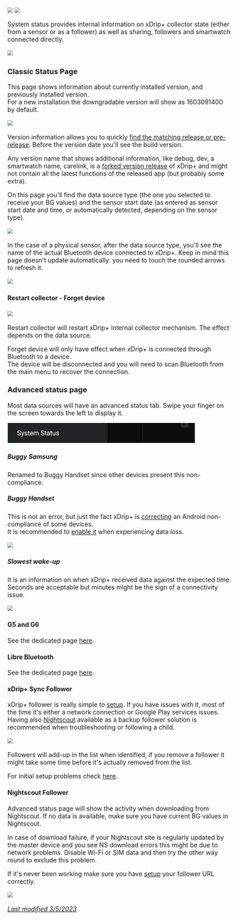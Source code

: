 <img src="../../images/hamburger_menu.png" style="zoom:75%;" />  
<img src="../../images/M-SS.png" style="zoom:75%;" />  

System status provides internal information on xDrip+ collector state (either from a sensor or as a follower) as well as sharing, followers and smartwatch connected directly.

<img src="../images/M-SS-VerNew.png" style="zoom:75%;" />

### Classic Status Page

This page shows information about currently installed version, and previously installed version.  
For a new installation the downgradable version will show as 1603091400 by default.

<img src="../../images/M-SS-Ver.png" style="zoom:75%;" />

Version information allows you to quickly [find the matching release or pre-release](https://github.com/NightscoutFoundation/xDrip/releases). Before the version date you'll see the build version.

Any version name that shows additional information, like debug, dev, a smartwatch name, carelink, is a [forked version release](../../install/download/#forked-versions) of xDrip+ and might not contain all the latest functions of the released app (but probably some extra).

On this page you'll find the data source type (the one you selected to receive your BG values) and the sensor start date (as entered as sensor start date and time, or automatically detected, depending on the sensor type).

<img src="../images/M-SS-CS1.png" style="zoom:75%;" />

In the case of a physical sensor, after the data source type, you'll see the name of the actual Bluetooth device connected to xDrip+. Keep in mind this page doesn't update automatically: you need to touch the rounded arrows to refresh it.

<img src="../images/M-SS-CS2.png" style="zoom:75%;" />

#### Restart collector - Forget device

<img src="../images/M-SS-CSRCFD.png" style="zoom:75%;" />

Restart collector will restart xDrip+ internal collector mechanism. The effect depends on the data source.

Forget device will only have effect when xDrip+ is connected through Bluetooth to a device.  
The device will be disconnected and you will need to scan Bluetooth from the main menu to recover the connection.

### Advanced status page

Most data sources will have an advanced status tab. Swipe your finger on the screen towards the left to display it.

<img src="../images/M-SS.png" style="zoom:75%;" />

##### Buggy Samsung

Renamed to Buggy Handset since other devices present this non-compliance.

##### Buggy Handset

This is not an error, but just the fact xDrip+ is [correcting](https://github.com/NightscoutFoundation/xDrip/issues/435) an Android non-compliance of some devices.  
It is recommended to [enable it](../../use/misc/#wake-workarounds) when experiencing data loss.

<img src="../images/M-SS-CSBSsg.png" style="zoom:75%;" />

##### Slowest wake-up

It is an information on when xDrip+ received data against the expected time. Seconds are acceptable but minutes might be the sign of a connectivity issue.

<img src="../images/M-SS-CSWU.png" style="zoom:75%;" />

#### G5 and G6 

See the dedicated page [here](../connection).

#### Libre Bluetooth

See the dedicated page [here](../librebridge).

#### xDrip+ Sync Follower

xDrip+ follower is really simple to [setup](../../use/syncsetup). If you have issues with it, most of the time it's either a network connection or Google Play services issues.  
Having also [Nightscout](https://nightscout.github.io/) available as a backup follower solution is recommended when troubleshooting or following a child.

<img src="../images/M-SS-xF.png" style="zoom:75%;" />

Followers will add-up in the list when identified, if you remove a follower it might take some time before it's actually removed from the list.

For initial setup problems check [here](../../install/xdripfollower/).

#### Nightscout Follower

Advanced status page will show the activity when downloading from Nightscout. If no data is available, make sure you have current BG values in Nightscout.

In case of download failure, if your Nightscout site is regularly updated by the master device and you see NS download errors this might be due to network problems. Disable Wi-Fi or SIM data and then try the other way round to exclude this problem.

If it's never been working make sure you have [setup](../../install/nightscoutfollower) your follower URL correctly.

<img src="../images/M-SS-NF.png" style="zoom:75%;" />

</br>

[*Last modified 3/5/2023*](https://github.com/NightscoutFoundation/xDrip/releases/tag/2023.02.26)